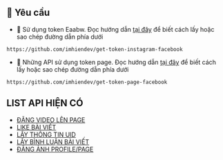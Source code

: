 
## 🔑 Yêu cầu

+ 📝 Sử dụng token Eaabw. Đọc hướng dẫn [tại đây](https://github.com/imhiendev/get-token-instagram-facebook) để biết cách lấy hoặc sao chép đường dẫn phía dưới

```hash
https://github.com/imhiendev/get-token-instagram-facebook
```
+ 📝 Những API sử dụng token page. Đọc hướng dẫn [tại đây](https://github.com/imhiendev/get-token-page-facebook) để biết cách lấy hoặc sao chép đường dẫn phía dưới

```hash
https://github.com/imhiendev/get-token-page-facebook
```

## LIST API HIỆN CÓ
+ [ĐĂNG VIDEO LÊN PAGE](https://github.com/imhiendev/API_FACEBOOK/blob/main/upload-video-to-page.md)
+ [LIKE BÀI VIẾT](https://github.com/imhiendev/API_FACEBOOK/blob/main/like_post.md)
+ [LẤY THÔNG TIN UID](https://github.com/imhiendev/API_FACEBOOK/blob/main/get-info-id.md)
+ [LẤY BÌNH LUẬN BÀI VIẾT](https://github.com/imhiendev/API_FACEBOOK/blob/main/get-comment-post.md)
+ [ĐĂNG ẢNH PROFILE/PAGE](https://github.com/imhiendev/API_FACEBOOK/blob/main/upload-image.md)
